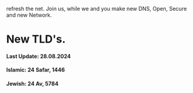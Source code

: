 refresh the net.
Join us, while we and you make new DNS, Open, Secure and new Network. 

# New TLD's.

 #### Last Update: 28.08.2024
 #### Islamic: 24 Safar, 1446
 #### Jewish: 24 Av, 5784
